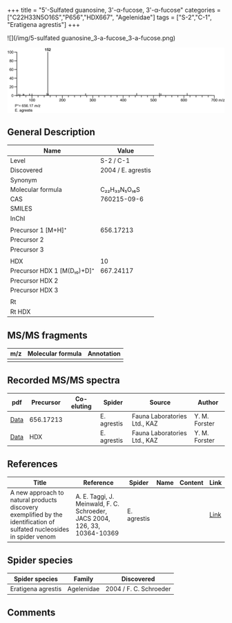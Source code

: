 +++
title = "5'-Sulfated guanosine, 3'-α-fucose, 3'-α-fucose"
categories = ["C22H33N5O16S","P656","HDX667",
"Agelenidae"]
tags = ["S-2","C-1",
"Eratigena agrestis"]
+++

![](/img/5-sulfated guanosine_3-a-fucose_3-a-fucose.png)

![](/img_MSMS/656_5-sulfated-guanosine-3-a-fucose-3-a-fucose_Ea.png?classes=border)

## General Description

| Name                       | Value              |
|----------------------------|--------------------|
| Level                      | S-2 / C-1          |
| Discovered                 | 2004 / E. agrestis |
| Synonym                    |                    |
| Molecular formula          | C₂₂H₃₃N₅O₁₆S       |
| CAS                        | 760215-09-6        |
| SMILES |   |
| InChI  |   |
|                            |                    |
| Precursor 1 [M+H]⁺         | 656.17213          |
| Precursor 2                |                    |
| Precursor 3                |                    |
|                            |                    |
| HDX                        | 10                 |
| Precursor HDX 1 [M(D₁₀)+D]⁺ | 667.24117          |
| Precursor HDX 2            |                    |
| Precursor HDX 3            |                    |
|                            |                    |
| Rt                         |                    |
| Rt HDX                     |                    |

## MS/MS fragments

| m/z | Molecular formula | Annotation |
|-----|-------------------|------------|
|     |                   |            |

## Recorded MS/MS spectra

| pdf | Precursor | Co-eluting | Spider | Source | Author |
|-----|-----------|------------|--------|--------|--------|
| [Data](/pdf/E-agrestis/656_5-sulfated-guanosine-3-a-fucose-3-a-fucose_Ea.pdf) | 656.17213 |            | E. agrestis | Fauna Laboratories Ltd., KAZ | Y. M. Forster |
| [Data](/pdf/E-agrestis/656_5-sulfated-guanosine-3-a-fucose-3-a-fucose_Ea_HDX.pdf) | HDX |            | E. agrestis | Fauna Laboratories Ltd., KAZ | Y. M. Forster |

## References

| Title                                                                                                                  | Reference                                                                  | Spider      | Name | Content | Link                                           |
|------------------------------------------------------------------------------------------------------------------------|----------------------------------------------------------------------------|-------------|------|---------|------------------------------------------------|
| A new approach to natural products discovery exemplified by the identification of sulfated nucleosides in spider venom | A. E. Taggi, J. Meinwald, F. C. Schroeder, JACS 2004, 126, 33, 10364-10369 | E. agrestis |      |         | [Link](https://pubs.acs.org/doi/abs/10.1021/ja047416n) |

## Spider species

| Spider species     | Family       | Discovered             |
|--------------------|--------------|------------------------|
| Eratigena agrestis | Agelenidae | 2004 / F. C. Schroeder |

## Comments